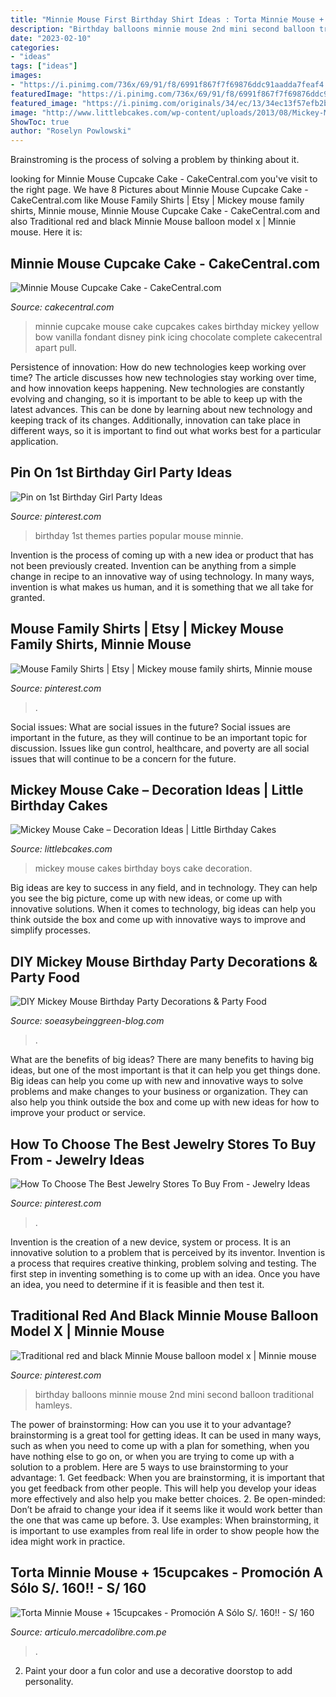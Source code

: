 ```yaml
---
title: "Minnie Mouse First Birthday Shirt Ideas : Torta Minnie Mouse + 15cupcakes"
description: "Birthday balloons minnie mouse 2nd mini second balloon traditional hamleys"
date: "2023-02-10"
categories:
- "ideas"
tags: ["ideas"]
images:
- "https://i.pinimg.com/736x/69/91/f8/6991f867f7f69876ddc91aadda7feaf4.jpg"
featuredImage: "https://i.pinimg.com/736x/69/91/f8/6991f867f7f69876ddc91aadda7feaf4.jpg"
featured_image: "https://i.pinimg.com/originals/34/ec/13/34ec13f57efb2bc3d351ecccca804989.jpg"
image: "http://www.littlebcakes.com/wp-content/uploads/2013/08/Mickey-Mouse-Birthday-Cakes-For-Boys.jpg"
ShowToc: true
author: "Roselyn Powlowski"
---
```



Brainstroming is the process of solving a problem by thinking about it.

	

		
looking for Minnie Mouse Cupcake Cake - CakeCentral.com you've visit to the right page. We have 8 Pictures about Minnie Mouse Cupcake Cake - CakeCentral.com like Mouse Family Shirts | Etsy | Mickey mouse family shirts, Minnie mouse, Minnie Mouse Cupcake Cake - CakeCentral.com and also Traditional red and black Minnie Mouse balloon model x | Minnie mouse. Here it is:
		
    
## Minnie Mouse Cupcake Cake - CakeCentral.com

<img loading=lazy src="https://cdn001.cakecentral.com/gallery/2015/03/900_835591zwxp_minnie-mouse-cupcake-cake.jpg" onerror="this.onerror=null;this.src='https://tse1.mm.bing.net/th?id=OIP.p-OSjbvFi8n3g1IGZHsCIwHaJ4&amp;pid=15.1';" alt="Minnie Mouse Cupcake Cake - CakeCentral.com">

_Source: cakecentral.com_

>minnie cupcake mouse cake cupcakes cakes birthday mickey yellow bow vanilla fondant disney pink icing chocolate complete cakecentral apart pull. 

	

Persistence of innovation: How do new technologies keep working over time?
The article discusses how new technologies stay working over time, and how innovation keeps happening. New technologies are constantly evolving and changing, so it is important to be able to keep up with the latest advances. This can be done by learning about new technology and keeping track of its changes. Additionally, innovation can take place in different ways, so it is important to find out what works best for a particular application.

    
## Pin On 1st Birthday Girl Party Ideas

<img loading=lazy src="https://i.pinimg.com/736x/69/91/f8/6991f867f7f69876ddc91aadda7feaf4.jpg" onerror="this.onerror=null;this.src='https://tse2.mm.bing.net/th?id=OIP.bDFY7lxegYJdWa-sYm8JgwHaLH&amp;pid=15.1';" alt="Pin on 1st Birthday Girl Party Ideas">

_Source: pinterest.com_

>birthday 1st themes parties popular mouse minnie. 

	

Invention is the process of coming up with a new idea or product that has not been previously created. Invention can be anything from a simple change in recipe to an innovative way of using technology. In many ways, invention is what makes us human, and it is something that we all take for granted.

    
## Mouse Family Shirts | Etsy | Mickey Mouse Family Shirts, Minnie Mouse

<img loading=lazy src="https://i.pinimg.com/736x/7a/96/19/7a96194ec9f0e33098480db1e2a172f2.jpg" onerror="this.onerror=null;this.src='https://tse1.mm.bing.net/th?id=OIP.I98_Jo93DyRhCTxGdGBv8wHaFg&amp;pid=15.1';" alt="Mouse Family Shirts | Etsy | Mickey mouse family shirts, Minnie mouse">

_Source: pinterest.com_

>. 

	

Social issues: What are social issues in the future?
Social issues are important in the future, as they will continue to be an important topic for discussion. Issues like gun control, healthcare, and poverty are all social issues that will continue to be a concern for the future.

    
## Mickey Mouse Cake – Decoration Ideas | Little Birthday Cakes

<img loading=lazy src="http://www.littlebcakes.com/wp-content/uploads/2013/08/Mickey-Mouse-Birthday-Cakes-For-Boys.jpg" onerror="this.onerror=null;this.src='https://tse3.mm.bing.net/th?id=OIP.hbV-Q4n4n7c0lAYamRJHIgHaLG&amp;pid=15.1';" alt="Mickey Mouse Cake – Decoration Ideas | Little Birthday Cakes">

_Source: littlebcakes.com_

>mickey mouse cakes birthday boys cake decoration. 

	

Big ideas are key to success in any field, and in technology. They can help you see the big picture, come up with new ideas, or come up with innovative solutions. When it comes to technology, big ideas can help you think outside the box and come up with innovative ways to improve and simplify processes.

    
## DIY Mickey Mouse Birthday Party Decorations &amp; Party Food

<img loading=lazy src="https://soeasybeinggreen-blog.com/wp-content/uploads/2013/07/mickeymousecenterpiece.jpg" onerror="this.onerror=null;this.src='https://tse4.mm.bing.net/th?id=OIP.1tftZFXe06dCr5Stys3mkQHaLs&amp;pid=15.1';" alt="DIY Mickey Mouse Birthday Party Decorations &amp; Party Food">

_Source: soeasybeinggreen-blog.com_

>. 

	

What are the benefits of big ideas?
There are many benefits to having big ideas, but one of the most important is that it can help you get things done. Big ideas can help you come up with new and innovative ways to solve problems and make changes to your business or organization. They can also help you think outside the box and come up with new ideas for how to improve your product or service.

    
## How To Choose The Best Jewelry Stores To Buy From - Jewelry Ideas

<img loading=lazy src="https://i.pinimg.com/736x/51/af/49/51af49e816048ff4fa2555743343e659.jpg" onerror="this.onerror=null;this.src='https://tse3.mm.bing.net/th?id=OIP.y52Y51PyIYIu8JEurJrtOgHaJQ&amp;pid=15.1';" alt="How To Choose The Best Jewelry Stores To Buy From - Jewelry Ideas">

_Source: pinterest.com_

>. 

	

Invention is the creation of a new device, system or process. It is an innovative solution to a problem that is perceived by its inventor. Invention is a process that requires creative thinking, problem solving and testing. The first step in inventing something is to come up with an idea. Once you have an idea, you need to determine if it is feasible and then test it.

    
## Traditional Red And Black Minnie Mouse Balloon Model X | Minnie Mouse

<img loading=lazy src="https://i.pinimg.com/originals/34/ec/13/34ec13f57efb2bc3d351ecccca804989.jpg" onerror="this.onerror=null;this.src='https://tse1.mm.bing.net/th?id=OIP.2WUpo0MGxg9YrxfLOL2NfgHaJ4&amp;pid=15.1';" alt="Traditional red and black Minnie Mouse balloon model x | Minnie mouse">

_Source: pinterest.com_

>birthday balloons minnie mouse 2nd mini second balloon traditional hamleys. 

	

The power of brainstorming: How can you use it to your advantage?
brainstorming is a great tool for getting ideas. It can be used in many ways, such as when you need to come up with a plan for something, when you have nothing else to go on, or when you are trying to come up with a solution to a problem. Here are 5 ways to use brainstorming to your advantage: 1. Get feedback: When you are brainstorming, it is important that you get feedback from other people. This will help you develop your ideas more effectively and also help you make better choices. 2. Be open-minded: Don’t be afraid to change your idea if it seems like it would work better than the one that was came up before. 3. Use examples: When brainstorming, it is important to use examples from real life in order to show people how the idea might work in practice. 
    
## Torta Minnie Mouse + 15cupcakes - Promoción A Sólo S/. 160!! - S/ 160

<img loading=lazy src="https://http2.mlstatic.com/torta-minnie-mouse-15cupcakes-promocion-a-solo-s-160-D_NQ_NP_551901-MPE20421462639_092015-F.jpg" onerror="this.onerror=null;this.src='https://tse4.mm.bing.net/th?id=OIP.NN4YdzXYQhdH0ojZR5ygnQHaKY&amp;pid=15.1';" alt="Torta Minnie Mouse + 15cupcakes - Promoción A Sólo S/. 160!! - S/ 160">

_Source: articulo.mercadolibre.com.pe_

>. 

	

2. Paint your door a fun color and use a decorative doorstop to add personality.

